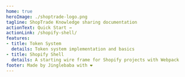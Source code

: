 ```yaml
---
home: true
heroImage: ./shoptrade-logo.png
tagline: ShopTrade Knowledge sharing documentation
actionText: Quick Start →
actionLink: /shopify-shell/
features:
- title: Token System
  details: Token system implementation and basics
- title: Shopify Shell
  details: A starting wire frame for Shopify projects with Webpack 
footer: Made by Jinglebaba with ❤️
---
```

